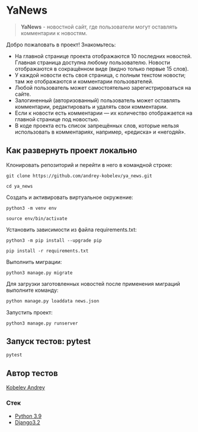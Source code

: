 # YaNews

> **YaNews** - новостной сайт, где пользователи могут оставлять комментарии к новостям.

Добро пожаловать в проект! Знакомьтесь:

- На главной странице проекта отображаются 10 последних новостей. Главная страница доступна любому пользователю. Новости отображаются в сокращённом виде (видно только первые 15 слов).
- У каждой новости есть своя страница, с полным текстом новости; там же отображаются и комментарии пользователей.
- Любой пользователь может самостоятельно зарегистрироваться на сайте.
- Залогиненный (авторизованный) пользователь может оставлять комментарии, редактировать и удалять свои комментарии.
- Если к новости есть комментарии — их количество отображается на главной странице под новостью.
- В коде проекта есть список запрещённых слов, которые нельзя использовать в комментариях, например, «редиска» и «негодяй».


## Как развернуть проект локально

Клонировать репозиторий и перейти в него в командной строке:

```
git clone https://github.com/andrey-kobelev/ya_news.git
```

```
cd ya_news
```

Cоздать и активировать виртуальное окружение:

```
python3 -m venv env  
```

```
source env/bin/activate  
```

Установить зависимости из файла requirements.txt:

```
python3 -m pip install --upgrade pip  
```

```
pip install -r requirements.txt  
```

Выполнить миграции:

```
python3 manage.py migrate  
```

Для загрузки заготовленных новостей после применения миграций выполните команду: 

```bash  
python manage.py loaddata news.json
```

Запустить проект:

```
python3 manage.py runserver  
```


## Запуск тестов: pytest

```
pytest
```

## Автор тестов

[Kobelev Andrey](https://github.com/andrey-kobelev)

### Стек

- [Python 3.9](https://www.python.org/downloads/release/python-390/)
- [Django3.2](https://docs.djangoproject.com/en/5.1/releases/3.2/)